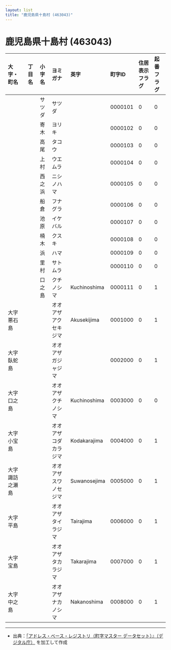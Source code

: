```yaml
---
layout: list
title: "鹿児島県十島村 (463043)"
---
```


# 鹿児島県十島村 (463043)

| 大字・町名 | 丁目名 | 小字名 | ヨミガナ | 英字 | 町字ID | 住居表示フラグ | 起番フラグ |
|:---|:---|:---|:---|:---|:---|:---|:---|
|  |  | サツダ |   サツダ |  | 0000101 | 0 | 0 |
|  |  | 寄木 |   ヨリキ |  | 0000102 | 0 | 0 |
|  |  | 高尾 |   タコウ |  | 0000103 | 0 | 0 |
|  |  | 上村 |   ウエムラ |  | 0000104 | 0 | 0 |
|  |  | 西之浜 |   ニシノハマ |  | 0000105 | 0 | 0 |
|  |  | 船倉 |   フナグラ |  | 0000106 | 0 | 0 |
|  |  | 池原 |   イケバル |  | 0000107 | 0 | 0 |
|  |  | 楠木 |   クスキ |  | 0000108 | 0 | 0 |
|  |  | 浜 |   ハマ |  | 0000109 | 0 | 0 |
|  |  | 里村 |   サトムラ |  | 0000110 | 0 | 0 |
|  |  | 口之島 |   クチノシマ | Kuchinoshima | 0000111 | 0 | 1 |
| 大字悪石島 |  |  | オオアザアクセキジマ   | Akusekijima | 0001000 | 0 | 1 |
| 大字臥蛇島 |  |  | オオアザガジャジマ   |  | 0002000 | 0 | 1 |
| 大字口之島 |  |  | オオアザクチノシマ   | Kuchinoshima | 0003000 | 0 | 0 |
| 大字小宝島 |  |  | オオアザコダカラジマ   | Kodakarajima | 0004000 | 0 | 1 |
| 大字諏訪之瀬島 |  |  | オオアザスワノセジマ   | Suwanosejima | 0005000 | 0 | 1 |
| 大字平島 |  |  | オオアザタイラジマ   | Tairajima | 0006000 | 0 | 1 |
| 大字宝島 |  |  | オオアザタカラジマ   | Takarajima | 0007000 | 0 | 1 |
| 大字中之島 |  |  | オオアザナカノシマ   | Nakanoshima | 0008000 | 0 | 1 |

---

- 出典：[「アドレス・ベース・レジストリ（町字マスター データセット）』（デジタル庁）](https://www.digital.go.jp/policies/base_registry_address/) を加工して作成